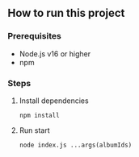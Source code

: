 ## How to run this project


### Prerequisites

* Node.js v16 or higher
* npm

### Steps

1. Install dependencies

   ```shell
   npm install
   ```
2. Run start

   ```shell
   node index.js ...args(albumIds) 
   ```
